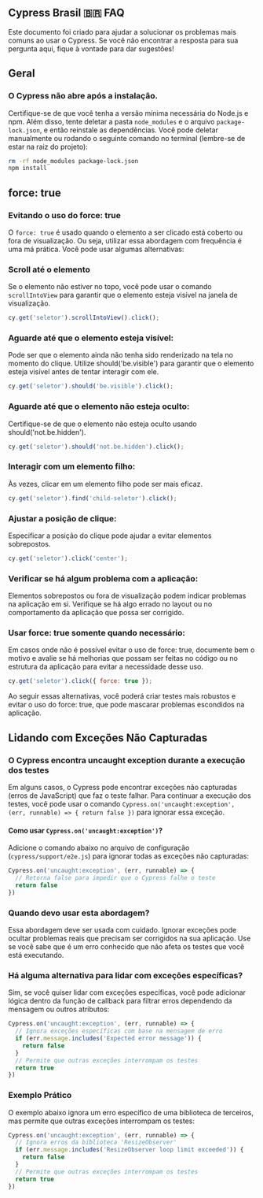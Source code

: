## Cypress Brasil 🇧🇷 FAQ

Este documento foi criado para ajudar a solucionar os problemas mais comuns ao usar o Cypress. Se você não encontrar a resposta para sua pergunta aqui, fique à vontade para dar sugestões!

## Geral
### O Cypress não abre após a instalação.

Certifique-se de que você tenha a versão mínima necessária do Node.js e npm. Além disso, tente deletar a pasta `node_modules` e o arquivo `package-lock.json`, e então reinstale as dependências. Você pode deletar manualmente ou rodando o seguinte comando no terminal (lembre-se de estar na raiz do projeto):

```bash
rm -rf node_modules package-lock.json
npm install
```
## force: true

### Evitando o uso do force: true

O `force: true` é usado quando o elemento a ser clicado está coberto ou fora de visualização. Ou seja, utilizar essa abordagem com frequência é uma má prática. Você pode usar algumas alternativas:

### Scroll até o elemento
Se o elemento não estiver no topo, você pode usar o comando `scrollIntoView` para garantir que o elemento esteja visível na janela de visualização.

```javascript
cy.get('seletor').scrollIntoView().click();
```

### Aguarde até que o elemento esteja visível:
Pode ser que o elemento ainda não tenha sido renderizado na tela no momento do clique. Utilize should('be.visible') para garantir que o elemento esteja visível antes de tentar interagir com ele.

```javascript
cy.get('seletor').should('be.visible').click();
```

### Aguarde até que o elemento não esteja oculto:
Certifique-se de que o elemento não esteja oculto usando should('not.be.hidden').

```javascript
cy.get('seletor').should('not.be.hidden').click();
```

### Interagir com um elemento filho:
Às vezes, clicar em um elemento filho pode ser mais eficaz.

```javascript
cy.get('seletor').find('child-seletor').click();
```

### Ajustar a posição de clique:
Especificar a posição do clique pode ajudar a evitar elementos sobrepostos.

```javascript
cy.get('seletor').click('center');
```

### Verificar se há algum problema com a aplicação:
Elementos sobrepostos ou fora de visualização podem indicar problemas na aplicação em si. Verifique se há algo errado no layout ou no comportamento da aplicação que possa ser corrigido.

### Usar force: true somente quando necessário:
Em casos onde não é possível evitar o uso de force: true, documente bem o motivo e avalie se há melhorias que possam ser feitas no código ou no estrutura da aplicação para evitar a necessidade desse uso.

```javascript
cy.get('seletor').click({ force: true });
```

Ao seguir essas alternativas, você poderá criar testes mais robustos e evitar o uso do force: true, que pode mascarar problemas escondidos na aplicação.

## Lidando com Exceções Não Capturadas

### O Cypress encontra uncaught exception durante a execução dos testes

Em alguns casos, o Cypress pode encontrar exceções não capturadas (erros de JavaScript) que faz o teste falhar. Para continuar a execução dos testes, você pode usar o comando `Cypress.on('uncaught:exception', (err, runnable) => { return false })` para ignorar essa exceção.

#### Como usar `Cypress.on('uncaught:exception')`?

Adicione o comando abaixo no arquivo de configuração (`cypress/support/e2e.js`) para ignorar todas as exceções não capturadas:

```javascript
Cypress.on('uncaught:exception', (err, runnable) => {
  // Retorna false para impedir que o Cypress falhe o teste
  return false
})
```
### Quando devo usar esta abordagem?

Essa abordagem deve ser usada com cuidado. Ignorar exceções pode ocultar problemas reais que precisam ser corrigidos na sua aplicação. Use se você sabe que é um erro conhecido que não afeta os testes que você está executando.

### Há alguma alternativa para lidar com exceções específicas?

Sim, se você quiser lidar com exceções específicas, você pode adicionar lógica dentro da função de callback para filtrar erros dependendo da mensagem ou outros atributos:

```javascript
Cypress.on('uncaught:exception', (err, runnable) => {
  // Ignora exceções específicas com base na mensagem de erro
  if (err.message.includes('Expected error message')) {
    return false
  }
  // Permite que outras exceções interrompam os testes
  return true
})
```
### Exemplo Prático

O exemplo abaixo ignora um erro específico de uma biblioteca de terceiros, mas permite que outras exceções interrompam os testes:

```javascript
Cypress.on('uncaught:exception', (err, runnable) => {
  // Ignora erros da biblioteca 'ResizeObserver'
  if (err.message.includes('ResizeObserver loop limit exceeded')) {
    return false
  }
  // Permite que outras exceções interrompam os testes
  return true
})
```
